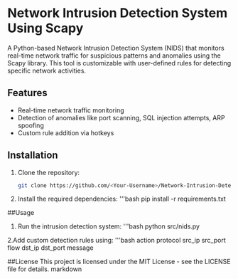 # Network Intrusion Detection System Using Scapy

A Python-based Network Intrusion Detection System (NIDS) that monitors real-time network traffic for suspicious patterns and anomalies using the Scapy library. This tool is customizable with user-defined rules for detecting specific network activities.

## Features
- Real-time network traffic monitoring
- Detection of anomalies like port scanning, SQL injection attempts, ARP spoofing
- Custom rule addition via hotkeys

## Installation
1. Clone the repository:
   ```bash
   git clone https://github.com/<Your-Username>/Network-Intrusion-Detection-System-Using-Scapy.git

2. Install the required dependencies:
   '''bash
   pip install -r requirements.txt

##Usage

1. Run the intrusion detection system:
   '''bash
   python src/nids.py

2.Add custom detection rules using:
   '''bash
   action protocol src_ip src_port flow dst_ip dst_port message

##License
This project is licensed under the MIT License - see the LICENSE file for details.
markdown
